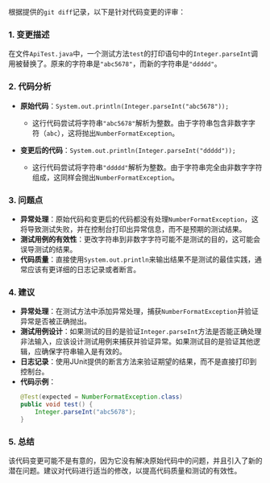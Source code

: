 根据提供的`git diff`记录，以下是针对代码变更的评审：

### 1. 变更描述
在文件`ApiTest.java`中，一个测试方法`test`的打印语句中的`Integer.parseInt`调用被替换了。原来的字符串是`"abc5678"`，而新的字符串是`"ddddd"`。

### 2. 代码分析
- **原始代码**：`System.out.println(Integer.parseInt("abc5678"));`
  - 这行代码尝试将字符串`"abc5678"`解析为整数。由于字符串包含非数字字符（`abc`），这将抛出`NumberFormatException`。

- **变更后的代码**：`System.out.println(Integer.parseInt("ddddd"));`
  - 这行代码尝试将字符串`"ddddd"`解析为整数。由于字符串完全由非数字字符组成，这同样会抛出`NumberFormatException`。

### 3. 问题点
- **异常处理**：原始代码和变更后的代码都没有处理`NumberFormatException`，这将导致测试失败，并在控制台打印出异常信息，而不是预期的测试结果。
- **测试用例的有效性**：更改字符串到非数字字符可能不是测试的目的，这可能会误导测试的结果。
- **代码质量**：直接使用`System.out.println`来输出结果不是测试的最佳实践，通常应该有更详细的日志记录或者断言。

### 4. 建议
- **异常处理**：在测试方法中添加异常处理，捕获`NumberFormatException`并验证异常是否被正确抛出。
- **测试用例设计**：如果测试的目的是验证`Integer.parseInt`方法是否能正确处理非法输入，应该设计测试用例来捕获并验证异常。如果测试目的是验证其他逻辑，应确保字符串输入是有效的。
- **日志记录**：使用JUnit提供的断言方法来验证期望的结果，而不是直接打印到控制台。
- **代码示例**：
  ```java
  @Test(expected = NumberFormatException.class)
  public void test() {
      Integer.parseInt("abc5678");
  }
  ```

### 5. 总结
该代码变更可能不是有意的，因为它没有解决原始代码中的问题，并且引入了新的潜在问题。建议对代码进行适当的修改，以提高代码质量和测试的有效性。